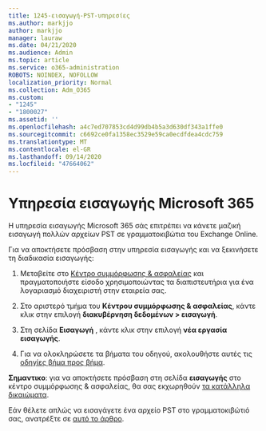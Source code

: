 ```yaml
---
title: 1245-εισαγωγή-PST-υπηρεσίες
ms.author: markjjo
author: markjjo
manager: lauraw
ms.date: 04/21/2020
ms.audience: Admin
ms.topic: article
ms.service: o365-administration
ROBOTS: NOINDEX, NOFOLLOW
localization_priority: Normal
ms.collection: Adm_O365
ms.custom:
- "1245"
- "1800027"
ms.assetid: ''
ms.openlocfilehash: a4c7ed707853cd4d99db4b5a3d630df343a1ffe0
ms.sourcegitcommit: c6692ce0fa1358ec3529e59ca0ecdfdea4cdc759
ms.translationtype: MT
ms.contentlocale: el-GR
ms.lasthandoff: 09/14/2020
ms.locfileid: "47664062"
---
```

# <a name="microsoft-365-import-service"></a>Υπηρεσία εισαγωγής Microsoft 365

Η υπηρεσία εισαγωγής Microsoft 365 σάς επιτρέπει να κάνετε μαζική εισαγωγή πολλών αρχείων PST σε γραμματοκιβώτια του Exchange Online.

Για να αποκτήσετε πρόσβαση στην υπηρεσία εισαγωγής και να ξεκινήσετε τη διαδικασία εισαγωγής:

1. Μεταβείτε στο [Κέντρο συμμόρφωσης & ασφαλείας](https://protection.office.com) και πραγματοποιήστε είσοδο χρησιμοποιώντας τα διαπιστευτήρια για ένα λογαριασμό διαχειριστή στην εταιρεία σας.

2. Στο αριστερό τμήμα του **Κέντρου συμμόρφωσης & ασφαλείας**, κάντε κλικ στην επιλογή **διακυβέρνηση δεδομένων > εισαγωγή**.

3. Στη σελίδα **Εισαγωγή** , κάντε κλικ στην επιλογή **νέα εργασία εισαγωγής**.

4. Για να ολοκληρώσετε τα βήματα του οδηγού, ακολουθήστε αυτές τις [οδηγίες βήμα προς βήμα](https://docs.microsoft.com/microsoft-365/security/office-365-security/use-dkim-to-validate-outbound-email).

**Σημαντικο**: για να αποκτήσετε πρόσβαση στη σελίδα **εισαγωγής** στο κέντρο συμμόρφωσης & ασφαλείας, θα σας εκχωρηθούν  [τα κατάλληλα δικαιώματα](https://docs.microsoft.com/microsoft-365/security/office-365-security/use-dkim-to-validate-outbound-email).

Εάν θέλετε απλώς να εισαγάγετε ένα αρχείο PST στο γραμματοκιβώτιό σας, ανατρέξτε σε [αυτό το άρθρο](https://support.office.com/article/import-email-contacts-and-calendar-from-an-outlook-pst-file-431a8e9a-f99f-4d5f-ae48-ded54b3440ac).
